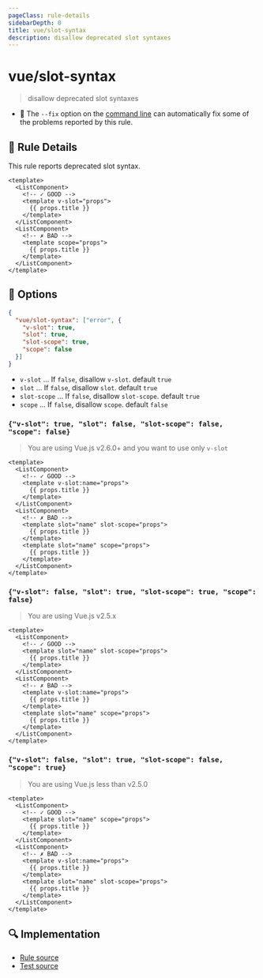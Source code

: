```yaml
---
pageClass: rule-details
sidebarDepth: 0
title: vue/slot-syntax
description: disallow deprecated slot syntaxes
---
```

# vue/slot-syntax
> disallow deprecated slot syntaxes

- :wrench: The `--fix` option on the [command line](https://eslint.org/docs/user-guide/command-line-interface#fixing-problems) can automatically fix some of the problems reported by this rule.

## :book: Rule Details

This rule reports deprecated slot syntax.

<eslint-code-block fix :rules="{'vue/slot-syntax': ['error']}">

```vue
<template>
  <ListComponent>
    <!-- ✓ GOOD -->
    <template v-slot="props">
      {{ props.title }}
    </template>
  </ListComponent>
  <ListComponent>
    <!-- ✗ BAD -->
    <template scope="props">
      {{ props.title }}
    </template>
  </ListComponent>
</template>
```

</eslint-code-block>

## :wrench: Options

```json
{
  "vue/slot-syntax": ["error", {
    "v-slot": true,
    "slot": true,
    "slot-scope": true,
    "scope": false
  }]
}
```

- `v-slot` ... If `false`, disallow `v-slot`. default `true`
- `slot` ... If `false`, disallow `slot`. default `true`
- `slot-scope` ... If `false`, disallow `slot-scope`. default `true`
- `scope` ... If `false`, disallow `scope`. default `false`

### `{"v-slot": true, "slot": false, "slot-scope": false, "scope": false}`

> You are using Vue.js v2.6.0+ and you want to use only `v-slot`

<eslint-code-block fix :rules="{'vue/slot-syntax': ['error', {'v-slot': true, 'slot': false, 'slot-scope': false, 'scope': false}]}">

```vue
<template>
  <ListComponent>
    <!-- ✓ GOOD -->
    <template v-slot:name="props">
      {{ props.title }}
    </template>
  </ListComponent>
  <ListComponent>
    <!-- ✗ BAD -->
    <template slot="name" slot-scope="props">
      {{ props.title }}
    </template>
    <template slot="name" scope="props">
      {{ props.title }}
    </template>
  </ListComponent>
</template>
```

</eslint-code-block>

### `{"v-slot": false, "slot": true, "slot-scope": true, "scope": false}`

> You are using Vue.js v2.5.x

<eslint-code-block fix :rules="{'vue/slot-syntax': ['error', {'v-slot': false, 'slot': true, 'slot-scope': true, 'scope': false}]}">

```vue
<template>
  <ListComponent>
    <!-- ✓ GOOD -->
    <template slot="name" slot-scope="props">
      {{ props.title }}
    </template>
  </ListComponent>
  <ListComponent>
    <!-- ✗ BAD -->
    <template v-slot:name="props">
      {{ props.title }}
    </template>
    <template slot="name" scope="props">
      {{ props.title }}
    </template>
  </ListComponent>
</template>
```

</eslint-code-block>

### `{"v-slot": false, "slot": true, "slot-scope": false, "scope": true}`

> You are using Vue.js less than v2.5.0

<eslint-code-block fix :rules="{'vue/slot-syntax': ['error', {'v-slot': false, 'slot': true, 'slot-scope': false, 'scope': true}]}">

```vue
<template>
  <ListComponent>
    <!-- ✓ GOOD -->
    <template slot="name" scope="props">
      {{ props.title }}
    </template>
  </ListComponent>
  <ListComponent>
    <!-- ✗ BAD -->
    <template v-slot:name="props">
      {{ props.title }}
    </template>
    <template slot="name" slot-scope="props">
      {{ props.title }}
    </template>
  </ListComponent>
</template>
```

</eslint-code-block>

## :mag: Implementation

- [Rule source](https://github.com/vuejs/eslint-plugin-vue/blob/master/lib/rules/slot-syntax.js)
- [Test source](https://github.com/vuejs/eslint-plugin-vue/blob/master/tests/lib/rules/slot-syntax.js)
